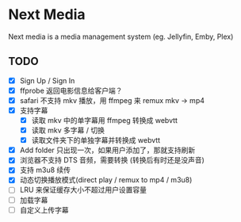 # Next Media

Next media is a media management system (eg. Jellyfin, Emby, Plex)

## TODO

- [x] Sign Up / Sign In
- [x] ffprobe 返回电影信息给客户端？
- [x] safari 不支持 mkv 播放，用 ffmpeg 来 remux mkv -> mp4
- [x] 支持字幕
  - [x] 读取 mkv 中的单字幕用 ffmpeg 转换成 webvtt
  - [x] 读取 mkv 多字幕 / 切换
  - [x] 读取文件夹下的单独字幕并转换成 webvtt
- [x] Add folder 只出现一次，如果用户添加了，那就支持刷新
- [x] 浏览器不支持 DTS 音频，需要转换 (转换后有时还是没声音)
- [x] 支持 m3u8 续传
- [x] 动态切换播放模式(direct play / remux to mp4 / m3u8)
- [ ] LRU 来保证缓存大小不超过用户设置容量
- [ ] 加载字幕
- [ ] 自定义上传字幕
